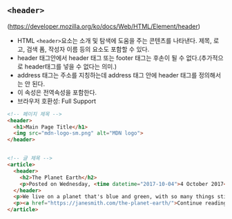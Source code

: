 ## ```<header>```

(https://developer.mozilla.org/ko/docs/Web/HTML/Element/header)

- HTML ```<header>```요소는 소개 및 탐색에 도움을 주는 콘텐츠를 나타낸다. 제목, 로고, 검색 폼, 작성자 이름 등의 요소도 포함할 수 있다.
- header 태그안에서 header 태그 또는 footer 태그는 후손이 될 수 없다.(추가적으로 header태그를 넣을 수 없다는 의미.)
- address 태그는 주소를 지칭하는데 address 태그 안에 header 태그를 정의해서는 안 된다.
- 이 속성은 전역속성을 포함한다.
- 브라우저 호환성: Full Support

```html
<!-- 페이지 제목 -->
<header>
  <h1>Main Page Title</h1>
  <img src="mdn-logo-sm.png" alt="MDN logo">
</header>


<!-- 글 제목 -->
<article>
  <header>
    <h2>The Planet Earth</h2>
    <p>Posted on Wednesday, <time datetime="2017-10-04">4 October 2017</time> by Jane Smith</p>
  </header>
  <p>We live on a planet that's blue and green, with so many things still unseen.</p>
  <p><a href="https://janesmith.com/the-planet-earth/">Continue reading....</a></p>
</article>
```
